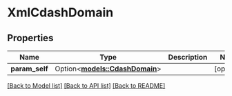 # XmlCdashDomain

## Properties

Name | Type | Description | Notes
------------ | ------------- | ------------- | -------------
**param_self** | Option<[**models::CdashDomain**](CdashDomain.md)> |  | [optional]

[[Back to Model list]](../README.md#documentation-for-models) [[Back to API list]](../README.md#documentation-for-api-endpoints) [[Back to README]](../README.md)


